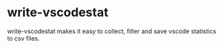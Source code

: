 # write-vscodestat
write-vscodestat makes it easy to collect, filter and save vscode statistics to csv files.
